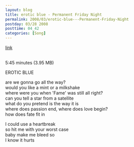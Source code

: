 ```yaml
---
layout: blog
title: erotic blue - Permanent Friday Night
permalink: 2008/03/erotic-blue---Permanent-Friday-Night
postday: 03/28 2008
posttime: 04_42
categories: [Song]
---
```


<a href="http://kristeraxel.com/media/vault/04eroticblue1.mp3">link</a>

<br />5:45 minutes (3.95 MB)<p>EROTIC BLUE</p>
<p>are we gonna go all the way?<br />
would you like a mint or a milkshake<br />
where were you when &#039;Fame&#039; was still all right?<br />
can you tell a star from a satellite<br />
what do you pretend is the way it is<br />
where does passion end, where does love begin?<br />
how does fate fit in</p>
<p>I could use a heartbreak<br />
so hit me with your worst case<br />
baby make me bleed so<br />
I know it hurts</p>

